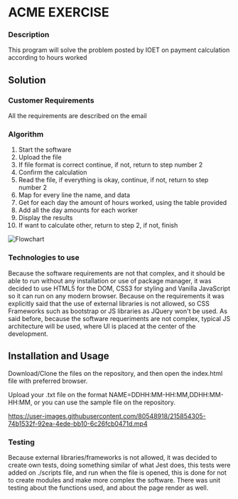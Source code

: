 # ACME EXERCISE

### Description

This program will solve the problem posted by IOET on payment calculation according to hours worked

## Solution

### Customer Requirements

All the requirements are described on the email

### Algorithm

1. Start the software
2. Upload the file
3. If file format is correct continue, if not, return to step number 2
4. Confirm the calculation
5. Read the file, if everything is okay, continue, if not, return to step number 2
6. Map for every line the name, and data
7. Get for each day the amount of hours worked, using the table provided
8. Add all the day amounts for each worker
9. Display the results
10. If want to calculate other, return to step 2, if not, finish

![Flowchart](https://user-images.githubusercontent.com/80548918/215859412-92d19670-a3c8-4f1a-8823-1c6773a6cffc.png)

### Technologies to use

Because the software requirements are not that complex, and it should be able to run without any installation or use of package manager, it was decided to use HTML5 for the DOM, CSS3 for styling and Vanilla JavaScript so it can run on any modern browser. Because on the requirements it was explicitly said that the use of external libraries is not allowed, so CSS Frameworks such as bootstrap or JS libraries as JQuery won't be used. As said before, because the software requeriments are not complex, typical JS architecture will be used, where UI is placed at the center of the development.

## Installation and Usage

Download/Clone the files on the repository, and then open the index.html file with preferred browser.

Upload your .txt file on the format NAME=DDHH:MM-HH:MM,DDHH:MM-HH:MM, or you can use the sample file on the repository.

https://user-images.githubusercontent.com/80548918/215854305-74b1532f-92ea-4ede-bb10-6c26fcb0471d.mp4

### Testing

Because external libraries/frameworks is not allowed, it was decided to create own tests, doing something similar of what Jest does, this tests were added on ./scripts file, and run when the file is opened, this is done for not to create modules and make more complex the software. There was unit testing about the functions used, and about the page render as well.
